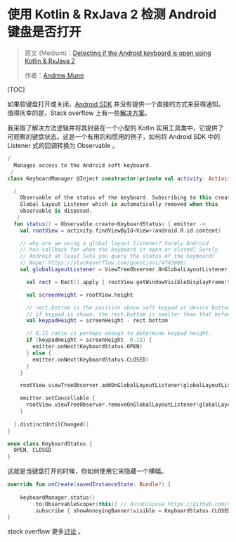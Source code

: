 # 使用 Kotlin & RxJava 2 检测 Android 键盘是否打开

> 原文 (Medium)：[Detecting if the Android keyboard is open using Kotlin & RxJava 2](https://medium.com/@munnsthoughts/detecting-if-the-android-keyboard-is-open-using-kotlin-rxjava-2-8aee9fae262c)
>
> 作者：[Andrew Munn](https://medium.com/@munnsthoughts?source=post_header_lockup)

[TOC]

如果软键盘打开或关闭，[Android SDK](https://groups.google.com/forum/#!topic/android-platform/FyjybyM0wGA) 并没有提供一个直接的方式来获得通知。 值得庆幸的是，Stack overflow 上有一些[解决方案](https://stackoverflow.com/questions/4745988/how-do-i-detect-if-software-keyboard-is-visible-on-android-device)。

我采取了解决方法逻辑并将其封装在一个小型的 Kotlin 实用工具类中，它提供了可观察的键盘状态。这是一个有用的和惯用的例子，如何将 Android SDK 中的 Listener 式的回调转换为 Observable 。

```kotlin
/
  Manages access to the Android soft keyboard.
 /
class KeyboardManager @Inject constructor(private val activity: Activity) {

  /
    Observable of the status of the keyboard. Subscribing to this creates a
    Global Layout Listener which is automatically removed when this 
    observable is disposed.
   /
  fun status() = Observable.create<KeyboardStatus> { emitter ->
    val rootView = activity.findViewById<View>(android.R.id.content)

    // why are we using a global layout listener? Surely Android 
    // has callback for when the keyboard is open or closed? Surely
    // Android at least lets you query the status of the keyboard? 
    // Nope! https://stackoverflow.com/questions/4745988/                                            
    val globalLayoutListener = ViewTreeObserver.OnGlobalLayoutListener {

      val rect = Rect().apply { rootView.getWindowVisibleDisplayFrame(this) }

      val screenHeight = rootView.height

      // rect.bottom is the position above soft keypad or device button.
      // if keypad is shown, the rect.bottom is smaller than that before.
      val keypadHeight = screenHeight - rect.bottom

      // 0.15 ratio is perhaps enough to determine keypad height.
      if (keypadHeight > screenHeight  0.15) {
        emitter.onNext(KeyboardStatus.OPEN)
      } else {
        emitter.onNext(KeyboardStatus.CLOSED)
      }
    }

    rootView.viewTreeObserver.addOnGlobalLayoutListener(globalLayoutListener)

    emitter.setCancellable {
      rootView.viewTreeObserver.removeOnGlobalLayoutListener(globalLayoutListener)
    }
                                                                                
  }.distinctUntilChanged()
}

enum class KeyboardStatus {
  OPEN, CLOSED
}
```

这就是当键盘打开的时候，你如何使用它来隐藏一个横幅。 

```kotlin
override fun onCreate(savedInstanceState: Bundle?) {
  
    keyboardManager.status()
        .to(ObservableScoper(this)) // AutoDispose https://github.com/uber/AutoDispose
        .subscribe { showAnnoyingBanner(visible = KeyboardStatus.CLOSED == it) }
}
```

 stack overflow 更多[讨论](https://stackoverflow.com/questions/5105354) 。

